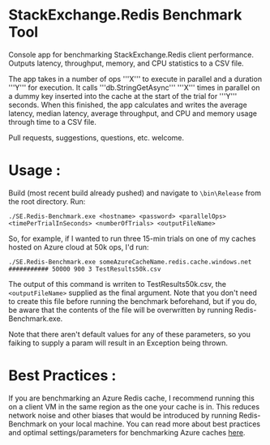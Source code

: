# StackExchange.Redis Benchmark Tool
Console app for benchmarking StackExchange.Redis client performance. Outputs latency, throughput, memory, and CPU statistics to a CSV file.

The app takes in a number of ops '''X''' to execute in parallel and a duration '''Y''' for execution. It calls '''db.StringGetAsync''' '''X''' times in parallel on a dummy key inserted into the cache at the start of the trial  for '''Y''' seconds. When this finished, the app calculates and writes the average latency, median latency, average throughput, and CPU and memory usage through time to a CSV file.

Pull requests, suggestions, questions, etc. welcome. 

# Usage :
Build (most recent build already pushed) and navigate to `\bin\Release` from the root directory. Run: 
```
./SE.Redis-Benchmark.exe <hostname> <password> <parallelOps> <timePerTrialInSeconds> <numberOfTrials> <outputFileName>
```
So, for example, if I wanted to run three 15-min trials on one of my caches hosted on Azure cloud at 50k ops, I'd run:

```
./SE.Redis-Benchmark.exe someAzureCacheName.redis.cache.windows.net ########### 50000 900 3 TestResults50k.csv
```

The output of this command is wrriten to TestResults50k.csv, the ```<outputFileName>``` supplied as the final argument. Note that you don't need to create this file before running the benchmark beforehand, but if you do, be aware that the contents of the file will be overwritten by running Redis-Benchmark.exe.

Note that there aren't default values for any of these parameters, so you faiking to supply a param will result in an Exception being thrown.

# Best Practices :
If you are benchmarking an Azure Redis cache, I recommend running this on a client VM in the same region as the one your cache is in. This reduces network noise and other biases that would be introduced by running Redis-Benchmark on your local machine. 
You can read more about best practices and optimal settings/parameters for benchmarking Azure caches [here](https://gist.github.com/JonCole/925630df72be1351b21440625ff2671f#performance-testing).

